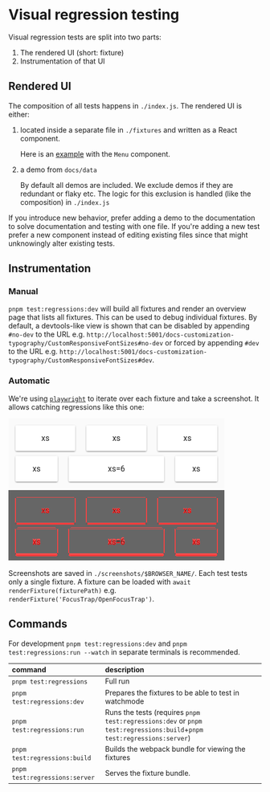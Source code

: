# Visual regression testing

Visual regression tests are split into two parts:

1. The rendered UI (short: fixture)
2. Instrumentation of that UI

## Rendered UI

The composition of all tests happens in `./index.js`.
The rendered UI is either:

1. located inside a separate file in `./fixtures` and written as a React component.

   Here is an [example](https://github.com/mui/material-ui/blob/814fb60bbd8e500517b2307b6a297a638838ca89/test/regressions/tests/Menu/SimpleMenuList.js#L6-L16) with the `Menu` component.

2. a demo from `docs/data`

   By default all demos are included.
   We exclude demos if they are redundant or flaky etc.
   The logic for this exclusion is handled (like the composition) in `./index.js`

If you introduce new behavior, prefer adding a demo to the documentation to solve documentation and testing with one file.
If you're adding a new test prefer a new component instead of editing existing files since that might unknowingly alter existing tests.

## Instrumentation

### Manual

`pnpm test:regressions:dev` will build all fixtures and render an overview page that lists all fixtures.
This can be used to debug individual fixtures.
By default, a devtools-like view is shown that can be disabled by appending `#no-dev` to the URL e.g. `http://localhost:5001/docs-customization-typography/CustomResponsiveFontSizes#no-dev` or forced by appending `#dev` to the URL e.g. `http://localhost:5001/docs-customization-typography/CustomResponsiveFontSizes#dev`.

### Automatic

We're using [`playwright`](https://playwright.dev) to iterate over each fixture and take a screenshot.
It allows catching regressions like this one:

![before](/test/docs-regressions-before.png)
![diff](/test/docs-regressions-diff.png)

Screenshots are saved in `./screenshots/$BROWSER_NAME/`.
Each test tests only a single fixture.
A fixture can be loaded with `await renderFixture(fixturePath)` e.g. `renderFixture('FocusTrap/OpenFocusTrap')`.

## Commands

For development `pnpm test:regressions:dev` and `pnpm test:regressions:run --watch` in separate terminals is recommended.

| command                        | description                                                                                                           |
| :----------------------------- | :-------------------------------------------------------------------------------------------------------------------- |
| `pnpm test:regressions`        | Full run                                                                                                              |
| `pnpm test:regressions:dev`    | Prepares the fixtures to be able to test in watchmode                                                                 |
| `pnpm test:regressions:run`    | Runs the tests (requires `pnpm test:regressions:dev` or `pnpm test:regressions:build`+`pnpm test:regressions:server`) |
| `pnpm test:regressions:build`  | Builds the webpack bundle for viewing the fixtures                                                                    |
| `pnpm test:regressions:server` | Serves the fixture bundle.                                                                                            |
